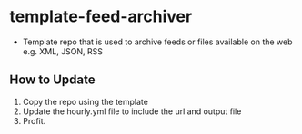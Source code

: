 # template-feed-archiver

- Template repo that is used to archive feeds or files available on the web e.g. XML, JSON, RSS

## How to Update

1. Copy the repo using the template
2. Update the hourly.yml file to include the url and output file
3. Profit.
